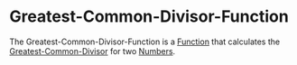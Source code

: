 # Greatest-Common-Divisor-Function

The Greatest-Common-Divisor-Function is a [Function](600039.md) that calculates the [Greatest-Common-Divisor](12000050.md) for two [Numbers](60000.md).
